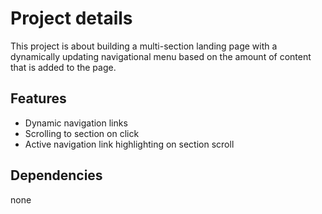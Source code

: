 # Project details

This project is about building a multi-section landing page with a dynamically updating navigational menu based on the amount of content that is added to the page.

## Features

- Dynamic navigation links
- Scrolling to section on click
- Active navigation link highlighting on section scroll

## Dependencies

none
